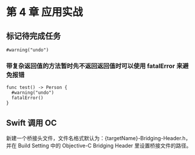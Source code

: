 # 第 4 章 应用实战

## 标记待完成任务

```
#warning("undo")
```

### 带复杂返回值的方法暂时先不返回返回值时可以使用 fatalError 来避免报错

```
func test() -> Person {
  #warning("undo")
  fatalError()
}
```

## Swift 调用 OC

新建一个桥接头文件，文件名格式默认为：{targetName}-Bridging-Header.h，并在 Build Setting 中的 Objective-C Bridging Header 里设置桥接文件的路径。
